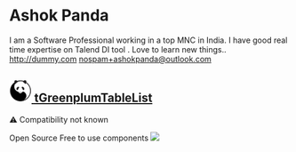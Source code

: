 # Ashok Panda
  I am a Software Professional working in a top MNC in India. I have good real time expertise on Talend DI tool . Love to learn new things..
     <http://dummy.com>
  <nospam+ashokpanda@outlook.com>

## <a href='./components/tGreenplumTableList/readme.md'><img src='./components/tGreenplumTableList/logo.jpg' width='40' height='40'> tGreenplumTableList</a>
 :warning: Compatibility not known

Open Source Free to use components
<img src='./components/tGreenplumTableList/sample.jpg'>
